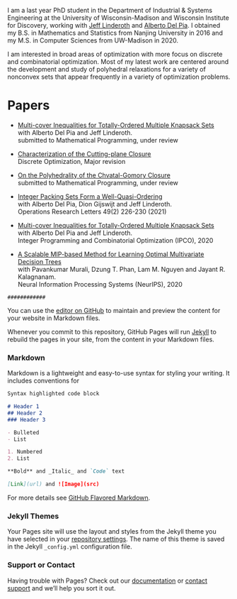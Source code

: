 I am a last year PhD student in the Department of Industrial & Systems Engineering at the University of Wisconsin-Madison and Wisconsin Institute for Discovery, working with [Jeff Linderoth](https://jlinderoth.github.io/) and [Alberto Del Pia](https://sites.google.com/site/albertodelpia/home). I obtained my B.S. in Mathematics and Statistics from Nanjing University in 2016 and my M.S. in Computer Sciences from UW-Madison in 2020.


I am interested in broad areas of optimization with more focus on discrete and combinatorial optimization. Most of my latest work are centered around the development and study of polyhedral relaxations for a variety of nonconvex sets that appear frequently in a variety of optimization problems.

# Papers

- [Multi-cover Inequalities for Totally-Ordered Multiple Knapsack Sets](http://www.optimization-online.org/DB_FILE/2021/06/8428.pdf) <br>
  with Alberto Del Pia and Jeff Linderoth. <br>
  submitted to Mathematical Programming, under review <br>

- [Characterization of the Cutting-plane Closure](https://arxiv.org/abs/1911.12943) <br>
  Discrete Optimization, Major revision <br>
  
- [On the Polyhedrality of the Chvatal-Gomory Closure](https://arxiv.org/abs/2106.00295) <br>
  submitted to Mathematical Programming, under review <br>

- [Integer Packing Sets Form a Well-Quasi-Ordering](https://www.sciencedirect.com/science/article/abs/pii/S0167637721000225?via%3Dihub) <br>
  with Alberto Del Pia, Dion Gijswijt and Jeff Linderoth. <br>
  Operations Research Letters 49(2) 226-230 (2021) <br>
  
- [Multi-cover Inequalities for Totally-Ordered Multiple Knapsack Sets](https://link.springer.com/chapter/10.1007%2F978-3-030-73879-2_14) <br>
  with Alberto Del Pia and Jeff Linderoth. <br>
  Integer Programming and Combinatorial Optimization (IPCO), 2020 <br>
  
- [A Scalable MIP-based Method for Learning Optimal Multivariate Decision Trees](https://proceedings.neurips.cc/paper/2020/hash/1373b284bc381890049e92d324f56de0-Abstract.html) <br>
  with Pavankumar Murali, Dzung T. Phan, Lam M. Nguyen and Jayant R. Kalagnanam. <br>
  Neural Information Processing Systems (NeurIPS), 2020 <br>


```
############
```

You can use the [editor on GitHub](https://github.com/hzhu94/Haoran_Zhu/edit/main/docs/index.md) to maintain and preview the content for your website in Markdown files.

Whenever you commit to this repository, GitHub Pages will run [Jekyll](https://jekyllrb.com/) to rebuild the pages in your site, from the content in your Markdown files.

### Markdown


Markdown is a lightweight and easy-to-use syntax for styling your writing. It includes conventions for

```markdown
Syntax highlighted code block

# Header 1
## Header 2
### Header 3

- Bulleted
- List

1. Numbered
2. List

**Bold** and _Italic_ and `Code` text

[Link](url) and ![Image](src)
```

For more details see [GitHub Flavored Markdown](https://guides.github.com/features/mastering-markdown/).

### Jekyll Themes

Your Pages site will use the layout and styles from the Jekyll theme you have selected in your [repository settings](https://github.com/hzhu94/Haoran_Zhu/settings/pages). The name of this theme is saved in the Jekyll `_config.yml` configuration file.

### Support or Contact

Having trouble with Pages? Check out our [documentation](https://docs.github.com/categories/github-pages-basics/) or [contact support](https://support.github.com/contact) and we’ll help you sort it out.
